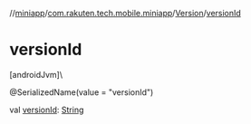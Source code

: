 //[miniapp](../../../index.md)/[com.rakuten.tech.mobile.miniapp](../index.md)/[Version](index.md)/[versionId](version-id.md)

# versionId

[androidJvm]\

@SerializedName(value = "versionId")

val [versionId](version-id.md): [String](https://kotlinlang.org/api/latest/jvm/stdlib/kotlin/-string/index.html)
